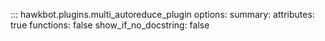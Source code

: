 ::: hawkbot.plugins.multi_autoreduce_plugin
    options:
        summary:
            attributes: true
            functions: false
        show_if_no_docstring: false